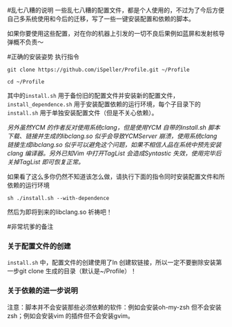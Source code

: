 #乱七八糟的说明
一些乱七八糟的配置文件，都是个人使用的，不过为了今后方便自己多系统使用和今后的迁移，写了一些一键安装配置和依赖的脚本。

如果你要使用这些配置，对在你的机器上引发的一切不良后果例如蓝屏和发射核导弹概不负责～

#正确的安装姿势
执行指令

`git clone https://github.com/iSpeller/Profile.git ~/Profile`

`cd ~/Profile`

其中的`install.sh` 用于备份旧的配置文件并安装新的配置文件，`install_dependence.sh` 用于安装配置依赖的运行环境，每个子目录下的`install.sh` 用于单独安装配置文件（但是不关心依赖）。

*另外虽然YCM 的作者反对使用系统clang，但是使用YCM 自带的install.sh 脚本下载、链接并生成的libclang.so 似乎会导致YCMServer 崩溃，使用系统clang 链接生成libclang.so 似乎可以避免这个问题，如果不相信人品在系统中预先安装clang 编译器。另外已知Vim 中打开TagList 会造成Syntastic 失效，使用完毕后关掉TagList 即可恢复正常。*

如果看了这么多你仍然不知道该怎么做，请执行下面的指令同时安装配置文件和所依赖的运行环境

`sh ./install.sh --with-dependence`

然后为即将到来的libclang.so 祈祷吧！

#非常坑爹的备注
### 关于配置文件的创建
`install.sh` 中，配置文件的创建使用了ln 创建软链接，所以一定不要删除安装第一步git clone 生成的目录（默认是~/Profile）！

### 关于依赖的进一步说明
注意：脚本并不会安装那些必须依赖的软件：例如会安装oh-my-zsh 但不会安装zsh；例如会安装vim 的插件但不会安装gvim。

